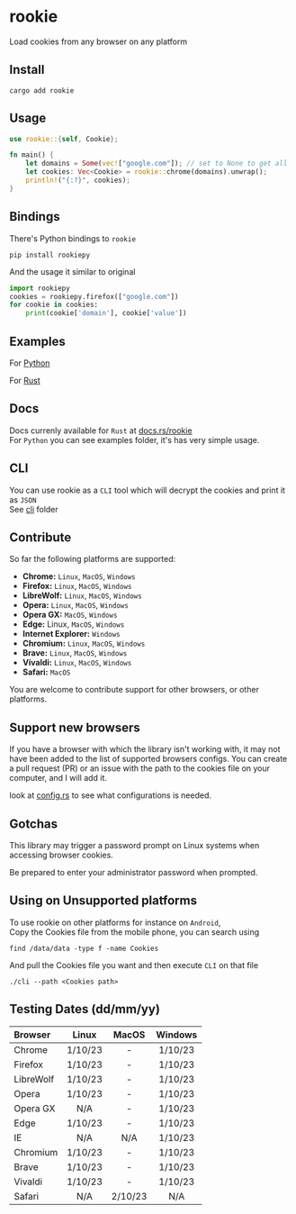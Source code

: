 # rookie
Load cookies from any browser on any platform

## Install
```shell
cargo add rookie
```

## Usage
```rust
use rookie::{self, Cookie};

fn main() {
    let domains = Some(vec!["google.com"]); // set to None to get all
    let cookies: Vec<Cookie> = rookie::chrome(domains).unwrap();
    println!("{:?}", cookies);
}
```


## Bindings
There's Python bindings to `rookie`
```shell
pip install rookiepy
```
And the usage it similar to original
```python
import rookiepy
cookies = rookiepy.firefox(["google.com"])
for cookie in cookies:
    print(cookie['domain'], cookie['value'])
```

## Examples
For [Python](https://github.com/thewh1teagle/rookie/tree/main/examples)

For [Rust](https://github.com/thewh1teagle/rookie/tree/main/rookie-rs/examples)

## Docs
Docs currenly available for `Rust` at [docs.rs/rookie](https://docs.rs/rookie)  
For `Python` you can see examples folder, it's has very simple usage.

## CLI
You can use rookie as a `CLI` tool which will decrypt the cookies and print it as `JSON`  
See [cli](https://github.com/thewh1teagle/rookie/tree/main/cli) folder

## Contribute
So far the following platforms are supported:

* **Chrome:** `Linux`, `MacOS`, `Windows`
* **Firefox:** `Linux`, `MacOS`, `Windows`
* **LibreWolf:** `Linux`, `MacOS`, `Windows`
* **Opera:** `Linux`, `MacOS`, `Windows`
* **Opera GX:** `MacOS`, `Windows`
* **Edge:** Linux, `MacOS`, `Windows`
* **Internet Explorer:** `Windows`
* **Chromium:** `Linux`, `MacOS`, `Windows`
* **Brave:** `Linux`, `MacOS`, `Windows`
* **Vivaldi:** `Linux`, `MacOS`, `Windows`
* **Safari:** `MacOS`

You are welcome to contribute support for other browsers, or other platforms.

## Support new browsers
If you have a browser with which the library isn't working with, it may not have been added to the list of supported browsers configs. You can create a pull request (PR) or an issue with the path to the cookies file on your computer, and I will add it.

look at [config.rs](https://github.com/thewh1teagle/rookie/blob/main/rookie-rs/src/config.rs) to see what configurations is needed.

## Gotchas

This library may trigger a password prompt on Linux systems when accessing browser cookies. 

Be prepared to enter your administrator password when prompted.

## Using on Unsupported platforms
To use rookie on other platforms for instance on `Android`,  
Copy the Cookies file from the mobile phone, you can search using
```shell
find /data/data -type f -name Cookies
```
And pull the Cookies file you want and then execute `CLI` on that file
```shell
./cli --path <Cookies path>
```

## Testing Dates  (dd/mm/yy)

Browser  |  Linux   |  MacOS   | Windows  |
:------  | :------: | :------: | :------: |
Chrome   | 1/10/23  |    -     |  1/10/23 |
Firefox  | 1/10/23  |    -     |  1/10/23 |
LibreWolf| 1/10/23  |    -     |  1/10/23 |
Opera    | 1/10/23  |    -     |  1/10/23 |
Opera GX |   N/A    |    -     |  1/10/23 |
Edge     | 1/10/23  |    -     |  1/10/23 |
IE       |   N/A    |   N/A    |  1/10/23 |
Chromium | 1/10/23  |    -     |  1/10/23 |
Brave    | 1/10/23  |    -     |  1/10/23 |
Vivaldi  | 1/10/23  |    -     |  1/10/23 |
Safari   |   N/A    |  2/10/23 |    N/A   |
